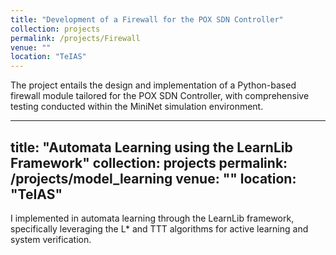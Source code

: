 ```yaml
---
title: "Development of a Firewall for the POX SDN Controller"
collection: projects
permalink: /projects/Firewall
venue: ""
location: "TeIAS"
---
```



The project entails the design and implementation of a Python-based firewall module tailored for the POX SDN Controller, with comprehensive testing conducted within the MiniNet simulation environment.

---
title: "Automata Learning using the LearnLib Framework"
collection: projects
permalink: /projects/model_learning
venue: ""
location: "TeIAS"
---

I implemented in automata learning through the LearnLib framework, specifically leveraging the L* and TTT algorithms for active learning and system verification.
